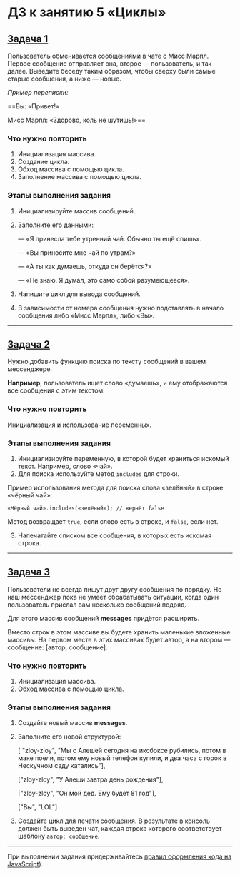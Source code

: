 # ДЗ к занятию 5 «Циклы»

## [Задача 1](./task-1.js)

Пользователь обменивается сообщениями в чате с Мисс Марпл. Первое сообщение отправляет она, второе — пользователь, и так далее. Выведите беседу таким образом, чтобы сверху были самые старые сообщения, а ниже — новые.

*Пример переписки:*

==Вы: «Привет!»

Мисс Марпл: «Здорово, коль не шутишь!»==

### Что нужно повторить

1. Инициализация массива.
2. Создание цикла.
3. Обход массива с помощью цикла.
4. Заполнение массива с помощью цикла.

### Этапы выполнения задания

1. Инициализируйте массив сообщений.
2. Заполните его данными:

    — «Я принесла тебе утренний чай. Обычно ты ещё спишь».
    
    — «Вы приносите мне чай по утрам?»
    
    — «А ты как думаешь, откуда он берётся?»
    
    — «Не знаю. Я думал, это само собой разумеющееся».
    
3. Напишите цикл для вывода сообщений.
4. В зависимости от номера сообщения нужно подставлять в начало сообщения либо «Мисс Марпл», либо «Вы».

***

## [Задача 2](./task-2.js)

Нужно добавить функцию поиска по тексту сообщений в вашем мессенджере. 

**Например**, пользователь ищет слово «думаешь», и ему отображаются все сообщения с этим текстом.

### Что нужно повторить

Инициализация и использование переменных.

### Этапы выполнения задания

1. Инициализируйте переменную, в которой будет храниться искомый текст. Например, слово «чай».
2. Для поиска используйте метод `includes` для строки. 

Пример использования метода для поиска слова «зелёный» в строке «чёрный чай»:

```
«Чёрный чай».includes(«зелёный»); // вернёт false
```

Метод возвращает `true`, если слово есть в строке, и `false`, если нет.

3. Напечатайте списком все сообщения, в которых есть искомая строка.

***

## [Задача 3](./task-3.js)

Пользователи не всегда пишут друг другу сообщения по порядку. Но наш мессенджер пока не умеет обрабатывать ситуации, когда один пользователь прислал вам несколько сообщений подряд.

Для этого массив сообщений **messages** придётся расширить. 

Вместо строк в этом массиве вы будете хранить маленькие вложенные массивы. На первом месте в этих массивах будет автор, а на втором — сообщение: [автор, сообщение].

### Что нужно повторить

1. Инициализация массива.
2. Обход массива с помощью цикла.

### Этапы выполнения задания

1. Создайте новый массив **messages**.
2. Заполните его новой структурой:

    [ "zloy-zloy", "Мы с Алешей сегодня на иксбоксе рубились, потом в маке поели, потом ему новый телефон купили, и два часа с горок в Нескучном саду катались"],
    
    ["zloy-zloy", "У Алеши завтра день рождения"],
    
    ["zloy-zloy", "Он мой дед. Ему будет 81 год"],
    
    ["Вы", "LOL"]
    
3. Создайте цикл для печати сообщения. В результате в консоль должен быть выведен чат, каждая строка которого соответствует шаблону `автор: сообщение`.

---

При выполнении задания придерживайтесь [правил оформления кода на JavaScript](https://github.com/netology-code/pb-homeworks/blob/master/codestyle.md)).